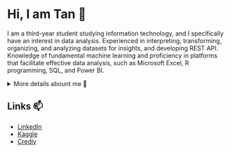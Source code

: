 # Hi, I am Tan 👋
I am a third-year student studying information technology, and I specifically have an interest in data analysis. Experienced in interpreting, transforming, organizing,
and analyzing datasets for insights, and developing REST API. Knowledge of fundamental machine learning and proficiency in platforms that facilitate effective data
analysis, such as Microsoft Excel, R programming, SQL, and Power BI.

<details>
<summary>More details abount me 💬</summary>
<h2>My skills 📜</h2>
<h3>Data skills</h3>
<ul>
  <li>Machine learning</li>
  <li>Statistics (<a href="https://learn.365datascience.com/certificates/CC-1BE84F4900/">365 Data Science Certified</a>)</li>
  <li>Data cleaning</li>
  <li>Data analytics (<a href="https://www.credly.com/badges/50991361-4b95-4325-9b81-cac904810035">Google Data Analytics Certificate</a>)</li>
  <li>
    Data visualization
    <ul>
      <li>Power BI</li>
      <li>ggplot2</li>
      <li>seaborn</li>
    </ul>
  </li>
  <li>SQL (<a href="https://learn.365datascience.com/certificates/CC-9DA9672045/">365 Data Science Certified</a>)</li>
</ul>
<h3>Other skills</h3>
<ul>
  <li>Java (<a href="https://www.credly.com/badges/dd70d6c2-881f-4d22-aff5-ca0e15f09091">ITS Certified</a>)</li>
  <li>Spring Boot</li>
  <li>R programming</li>
  <li>Python</li>
</ul>
<h3>Productivity utilities</h3>
<ul>
  <li>
    Microsoft Office
    <ul>
      <li>Excel (<a href="https://www.credly.com/badges/b9e7860a-15d3-4307-8db3-3a31d1d05914">Microsoft Certified</a>)</li>
      <li>Word (<a href="https://www.credly.com/badges/256ff931-5b43-4ff3-9fc8-47097142307b">Microsoft Certified</a>)</li>
      <li>PowerPoint (<a href="https://www.credly.com/badges/6e258f0f-66c4-4256-87bc-c296dff97b78">Microsoft Certified</a>)</li>
    </ul>
  </li>
</ul>
</details>

## Links 📫
- [LinkedIn](https://www.linkedin.com/in/songglod-p/)
- [Kaggle](https://www.kaggle.com/songglodtan)
- [Credly](https://www.credly.com/users/songglod-petchamras/badges)

<!--
**tsongglod123/tsongglod123** is a ✨ _special_ ✨ repository because its `README.md` (this file) appears on your GitHub profile.

Here are some ideas to get you started:

- 🔭 I’m currently working on ...
- 🌱 I’m currently learning ...
- 👯 I’m looking to collaborate on ...
- 🤔 I’m looking for help with ...
- 💬 Ask me about ...
- 📫 How to reach me: ...
- 😄 Pronouns: ...
- ⚡ Fun fact: ...
-->
